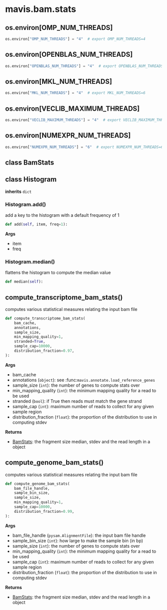 # mavis.bam.stats

## os.environ[OMP_NUM_THREADS]

```python
os.environ["OMP_NUM_THREADS"] = "4"  # export OMP_NUM_THREADS=4
```

## os.environ[OPENBLAS_NUM_THREADS]

```python
os.environ["OPENBLAS_NUM_THREADS"] = "4"  # export OPENBLAS_NUM_THREADS=4
```

## os.environ[MKL_NUM_THREADS]

```python
os.environ["MKL_NUM_THREADS"] = "4"  # export MKL_NUM_THREADS=6
```

## os.environ[VECLIB_MAXIMUM_THREADS]

```python
os.environ["VECLIB_MAXIMUM_THREADS"] = "4"  # export VECLIB_MAXIMUM_THREADS=4
```

## os.environ[NUMEXPR_NUM_THREADS]

```python
os.environ["NUMEXPR_NUM_THREADS"] = "6"  # export NUMEXPR_NUM_THREADS=6
```

## class BamStats





## class Histogram

**inherits** `dict`

### Histogram.add()

add a key to the histogram with a default frequency of 1

```python
def add(self, item, freq=1):
```

**Args**

- item
- freq

### Histogram.median()

flattens the histogram to compute the median value

```python
def median(self):
```




## compute\_transcriptome\_bam\_stats()

computes various statistical measures relating the input bam file

```python
def compute_transcriptome_bam_stats(
    bam_cache,
    annotations,
    sample_size,
    min_mapping_quality=1,
    stranded=True,
    sample_cap=10000,
    distribution_fraction=0.97,
):
```

**Args**

- bam_cache
- annotations (`object`): see :func:`mavis.annotate.load_reference_genes`
- sample_size (`int`): the number of genes to compute stats over
- min_mapping_quality (`int`): the minimum mapping quality for a read to be used
- stranded (`bool`): if True then reads must match the gene strand
- sample_cap (`int`): maximum number of reads to collect for any given sample region
- distribution_fraction (`float`): the proportion of the distribution to use in computing stdev

**Returns**

- [BamStats](#class-bamstats): the fragment size median, stdev and the read length in a object

## compute\_genome\_bam\_stats()

computes various statistical measures relating the input bam file

```python
def compute_genome_bam_stats(
    bam_file_handle,
    sample_bin_size,
    sample_size,
    min_mapping_quality=1,
    sample_cap=10000,
    distribution_fraction=0.99,
):
```

**Args**

- bam_file_handle (`pysam.AlignmentFile`): the input bam file handle
- sample_bin_size (`int`): how large to make the sample bin (in bp)
- sample_size (`int`): the number of genes to compute stats over
- min_mapping_quality (`int`): the minimum mapping quality for a read to be used
- sample_cap (`int`): maximum number of reads to collect for any given sample region
- distribution_fraction (`float`): the proportion of the distribution to use in computing stdev

**Returns**

- [BamStats](#class-bamstats): the fragment size median, stdev and the read length in a object
